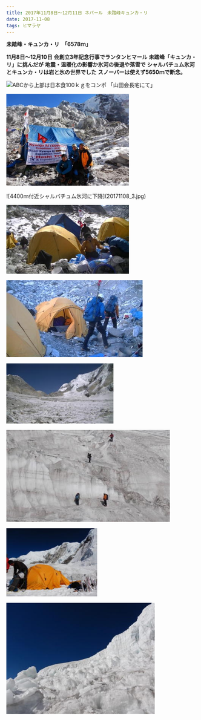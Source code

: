 ```yaml
---
title: 2017年11月8日～12月11日 ネパール　未踏峰キュンカ・リ
date: 2017-11-08 
tags: ヒマラヤ
---
```


**未踏峰・キュンカ・リ　「6578ｍ」**

**11月8日～12月10日**
**会創立3年記念行事でランタンヒマール**
**未踏峰「キュンカ・リ」に挑んだが**
**地震・温暖化の影響か氷河の後退や落雪で**
**シャルバチュム氷河とキュンカ・リは岩と氷の世界でした**
**スノーバーは使えず5650ｍで断念。**


![ABCから上部は日本食100ｋｇをコンポ<br>「山田会長宅にて」](20171108_1.jpg) 

![ABC 5100ｍ](20171108_2.jpg)  

<td>![4400ｍ付近シャルバチュム氷河に下降](20171108_3.jpg)  

![荷揚げ準備](20171108_4.jpg)  

![C1へ](20171108_5.jpg)  

![6年前は白銀の世界だったABCから上部も<br>今は氷と岩山に・・・](20171108_6.jpg)  

![ルート工作](20171108_8.jpg)  

![C1 5600m 設営](20171108_7.jpg)  

![撤退位置　5650m](20171108_9.jpg)  
